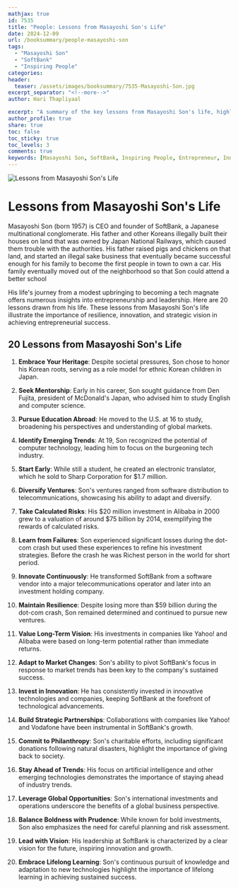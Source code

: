 ```yaml
---
mathjax: true
id: 7535
title: "People: Lessons from Masayoshi Son's Life"
date: 2024-12-09
url: /booksummary/people-masayoshi-son
tags:
  - "Masayoshi Son"
  - "SoftBank"
  - "Inspiring People"
categories:
header:
  teaser: /assets/images/booksummary/7535-Masayoshi-Son.jpg
excerpt_separator: "<!--more-->"
author: Hari Thapliyaal

excerpt: "A summary of the key lessons from Masayoshi Son's life, highlighting his entrepreneurial spirit, innovative approach, and inspiring journey. "
author_profile: true
share: true
toc: false
toc_sticky: true
toc_levels: 3
comments: true
keywords: [Masayoshi Son, SoftBank, Inspiring People, Entrepreneur, Innovator, Business Leader, Japan]
---
```


![Lessons from Masayoshi Son's Life](/assets/images/booksummary/7535-Masayoshi-Son.jpg)

# Lessons from Masayoshi Son's Life
   
Masayoshi Son (born 1957) is CEO and founder of SoftBank, a Japanese multinational conglomerate. His father and other Koreans illegally built their houses on land that was owned by Japan National Railways, which caused them trouble with the authorities. His father raised pigs and chickens on that land, and started an illegal sake business that eventually became successful enough for his family to become the first people in town to own a car. His family eventually moved out of the neighborhood so that Son could attend a better school


His life's journey from a modest upbringing to becoming a tech magnate offers numerous insights into entrepreneurship and leadership. Here are 20 lessons drawn from his life. These lessons from Masayoshi Son's life illustrate the importance of resilience, innovation, and strategic vision in achieving entrepreneurial success. 

## 20 Lessons from Masayoshi Son's Life

1. **Embrace Your Heritage**: Despite societal pressures, Son chose to honor his Korean roots, serving as a role model for ethnic Korean children in Japan. 

2. **Seek Mentorship**: Early in his career, Son sought guidance from Den Fujita, president of McDonald's Japan, who advised him to study English and computer science. 

3. **Pursue Education Abroad**: He moved to the U.S. at 16 to study, broadening his perspectives and understanding of global markets. 

4. **Identify Emerging Trends**: At 19, Son recognized the potential of computer technology, leading him to focus on the burgeoning tech industry. 

5. **Start Early**: While still a student, he created an electronic translator, which he sold to Sharp Corporation for $1.7 million. 

6. **Diversify Ventures**: Son's ventures ranged from software distribution to telecommunications, showcasing his ability to adapt and diversify. 

7. **Take Calculated Risks**: His $20 million investment in Alibaba in 2000 grew to a valuation of around $75 billion by 2014, exemplifying the rewards of calculated risks. 

8. **Learn from Failures**: Son experienced significant losses during the dot-com crash but used these experiences to refine his investment strategies. Before the crash he was Richest person in the world for short period.

9. **Innovate Continuously**: He transformed SoftBank from a software vendor into a major telecommunications operator and later into an investment holding company. 

10. **Maintain Resilience**: Despite losing more than $59 billion during the dot-com crash, Son remained determined and continued to pursue new ventures. 

11. **Value Long-Term Vision**: His investments in companies like Yahoo! and Alibaba were based on long-term potential rather than immediate returns. 

12. **Adapt to Market Changes**: Son's ability to pivot SoftBank's focus in response to market trends has been key to the company's sustained success. 

13. **Invest in Innovation**: He has consistently invested in innovative technologies and companies, keeping SoftBank at the forefront of technological advancements. 

14. **Build Strategic Partnerships**: Collaborations with companies like Yahoo! and Vodafone have been instrumental in SoftBank's growth. 

15. **Commit to Philanthropy**: Son's charitable efforts, including significant donations following natural disasters, highlight the importance of giving back to society. 

16. **Stay Ahead of Trends**: His focus on artificial intelligence and other emerging technologies demonstrates the importance of staying ahead of industry trends. 

17. **Leverage Global Opportunities**: Son's international investments and operations underscore the benefits of a global business perspective. 

18. **Balance Boldness with Prudence**: While known for bold investments, Son also emphasizes the need for careful planning and risk assessment. 

19. **Lead with Vision**: His leadership at SoftBank is characterized by a clear vision for the future, inspiring innovation and growth. 

20. **Embrace Lifelong Learning**: Son's continuous pursuit of knowledge and adaptation to new technologies highlight the importance of lifelong learning in achieving sustained success. 

